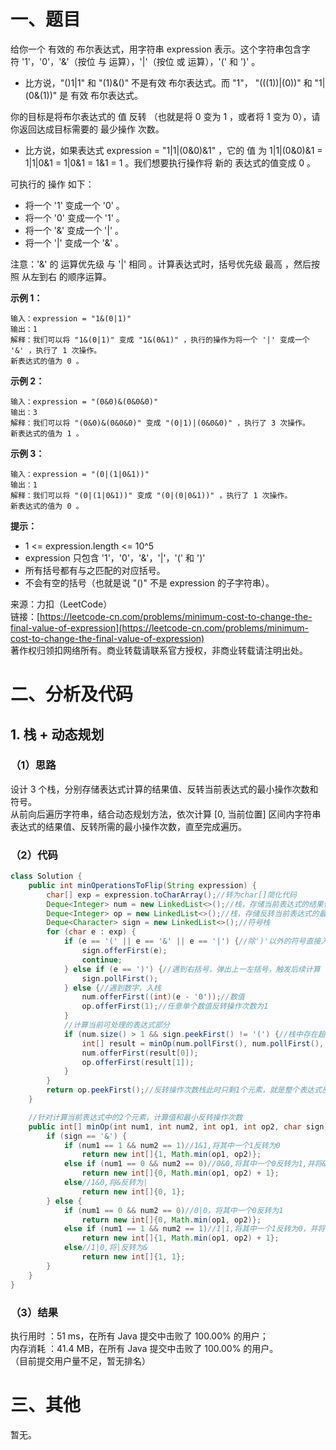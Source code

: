 # 一、题目
给你一个 有效的 布尔表达式，用字符串 expression 表示。这个字符串包含字符 '1'，'0'，'&'（按位 与 运算），'|'（按位 或 运算），'(' 和 ')' 。       
- 比方说，"()1|1" 和 "(1)&()" 不是有效 布尔表达式。而 "1"， "(((1))|(0))" 和 "1|(0&(1))" 是 有效 布尔表达式。
        
        
你的目标是将布尔表达式的 值 反转 （也就是将 0 变为 1 ，或者将 1 变为 0），请你返回达成目标需要的 最少操作 次数。       
- 比方说，如果表达式 expression = "1|1|(0&0)&1" ，它的 值 为 1|1|(0&0)&1 = 1|1|0&1 = 1|0&1 = 1&1 = 1 。我们想要执行操作将 新的 表达式的值变成 0 。
        
        
可执行的 操作 如下：       
- 将一个 '1' 变成一个 '0' 。
- 将一个 '0' 变成一个 '1' 。
- 将一个 '&' 变成一个 '|' 。
- 将一个 '|' 变成一个 '&' 。
          
          
注意：'&' 的 运算优先级 与 '|' 相同 。计算表达式时，括号优先级 最高 ，然后按照 从左到右 的顺序运算。       
      
**示例 1：**    
```
输入：expression = "1&(0|1)"
输出：1
解释：我们可以将 "1&(0|1)" 变成 "1&(0&1)" ，执行的操作为将一个 '|' 变成一个 '&' ，执行了 1 次操作。
新表达式的值为 0 。
```
**示例 2：**     
```
输入：expression = "(0&0)&(0&0&0)"
输出：3
解释：我们可以将 "(0&0)&(0&0&0)" 变成 "(0|1)|(0&0&0)" ，执行了 3 次操作。
新表达式的值为 1 。
```
**示例 3：**     
```
输入：expression = "(0|(1|0&1))"
输出：1
解释：我们可以将 "(0|(1|0&1))" 变成 "(0|(0|0&1))" ，执行了 1 次操作。
新表达式的值为 0 。
```
**提示：**      
- 1 <= expression.length <= 10^5
- expression 只包含 '1'，'0'，'&'，'|'，'(' 和 ')'
- 所有括号都有与之匹配的对应括号。
- 不会有空的括号（也就是说 "()" 不是 expression 的子字符串）。
       
       
来源：力扣（LeetCode）      
链接：[https://leetcode-cn.com/problems/minimum-cost-to-change-the-final-value-of-expression](https://leetcode-cn.com/problems/minimum-cost-to-change-the-final-value-of-expression)     
著作权归领扣网络所有。商业转载请联系官方授权，非商业转载请注明出处。      
# 二、分析及代码    
## 1. 栈 + 动态规划
### （1）思路
设计 3 个栈，分别存储表达式计算的结果值、反转当前表达式的最小操作次数和符号。       
从前向后遍历字符串，结合动态规划方法，依次计算 [0, 当前位置] 区间内字符串表达式的结果值、反转所需的最小操作次数，直至完成遍历。       
### （2）代码
```java
class Solution {
    public int minOperationsToFlip(String expression) {
        char[] exp = expression.toCharArray();//转为char[]简化代码
        Deque<Integer> num = new LinkedList<>();//栈，存储当前表达式的结果值
        Deque<Integer> op = new LinkedList<>();//栈，存储反转当前表达式的最小操作次数，与表达式结果栈中的元素一一对应（二者也可合并为一个存储了对应数组的栈）
        Deque<Character> sign = new LinkedList<>();//符号栈
        for (char e : exp) {
            if (e == '(' || e == '&' || e == '|') {//除')'以外的符号直接入栈
                sign.offerFirst(e);
                continue;
            } else if (e == ')') {//遇到右括号，弹出上一左括号，触发后续计算
                sign.pollFirst();
            } else {//遇到数字，入栈
                num.offerFirst((int)(e - '0'));//数值
                op.offerFirst(1);//任意单个数值反转操作次数为1
            }
            //计算当前可处理的表达式部分
            if (num.size() > 1 && sign.peekFirst() != '(') {//栈中存在超过2个数字，且未被括号分隔，可处理
                int[] result = minOp(num.pollFirst(), num.pollFirst(), op.pollFirst(), op.pollFirst(), sign.pollFirst());//计算当前表达式的值和最小反转操作次数
                num.offerFirst(result[0]);
                op.offerFirst(result[1]);
            }
        }
        return op.peekFirst();//反转操作次数栈此时只剩1个元素，就是整个表达式反转的最小操作次数
    }

    //针对计算当前表达式中的2个元素，计算值和最小反转操作次数
    public int[] minOp(int num1, int num2, int op1, int op2, char sign) {
        if (sign == '&') {
            if (num1 == 1 && num2 == 1)//1&1,将其中一个1反转为0
                return new int[]{1, Math.min(op1, op2)};
            else if (num1 == 0 && num2 == 0)//0&0,将其中一个0反转为1,并将&反转为|
                return new int[]{0, Math.min(op1, op2) + 1};
            else//1&0,将&反转为|
                return new int[]{0, 1};
        } else {
            if (num1 == 0 && num2 == 0)//0|0，将其中一个0反转为1
                return new int[]{0, Math.min(op1, op2)};
            else if (num1 == 1 && num2 == 1)//1|1,将其中一个1反转为0，并将|反转为&
                return new int[]{1, Math.min(op1, op2) + 1};
            else//1|0,将|反转为&
                return new int[]{1, 1};
        }
    }
}
```
### （3）结果
执行用时 ：51 ms，在所有 Java 提交中击败了 100.00% 的用户；    
内存消耗 ：41.4 MB，在所有 Java 提交中击败了 100.00% 的用户。      
（目前提交用户量不足，暂无排名）       
# 三、其他
暂无。  
